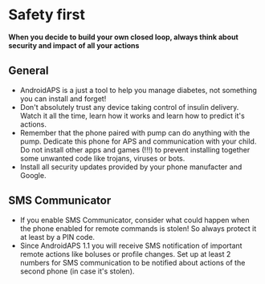# Safety first

**When you decide to build your own closed loop, always think about security and impact of all your actions**

## General

* AndroidAPS is a just a tool to help you manage diabetes, not something you can install and forget!
* Don't absolutely trust any device taking control of insulin delivery. Watch it all the time, learn how it works and learn how to predict it's actions.
* Remember that the phone paired with pump can do anything with the pump. Dedicate this phone for APS and communication with your child. Do not install other apps and games (!!!) to prevent installing together some unwanted code like trojans, viruses or bots.
* Install all security updates provided by your phone manufacter and Google.

## SMS Communicator

* If you enable SMS Communicator, consider what could happen when the phone enabled for remote commands is stolen! So always protect it at least by a PIN code.
* Since AndroidAPS 1.1 you will receive SMS notification of important remote actions like boluses or profile changes. Set up at least 2 numbers for SMS communication to be notified about actions of the second phone (in case it's stolen).